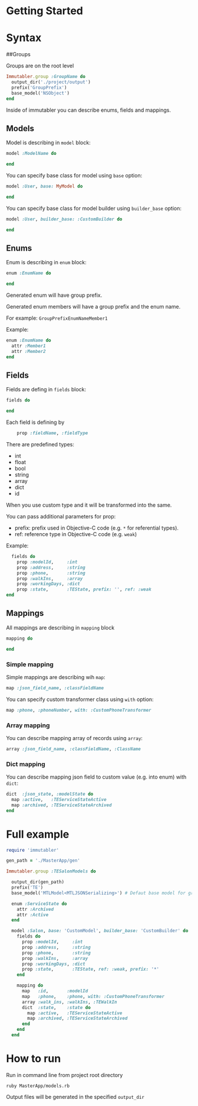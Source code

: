 Getting Started
====================

# Syntax

##Groups

Groups are on the root level

```ruby
Immutabler.group :GroupName do
  output_dir('./project/output')
  prefix('GroupPrefix')
  base_model('NSObject')
end
```

Inside of immutabler you can describe enums, fields and mappings.

## Models

Model is describing in `model` block:

```ruby
model :ModelName do

end
```

You can specify base class for model using `base` option:

```ruby
model :User, base: MyModel do

end
```

You can specify base class for model builder using `builder_base` option:

```ruby
model :User, builder_base: :CustomBuilder do

end
```

## Enums

Enum is describing in `enum` block:

```ruby
enum :EnumName do

end
```

Generated enum will have group prefix.

Generated enum members will have a group prefix and the enum name.

For example: `GroupPrefixEnumNameMember1`

Example:
```ruby
enum :EnumName do
  attr :Member1
  attr :Member2
end
```

## Fields

Fields are defing in `fields` block:

```ruby
fields do

end
```

Each field is defining by

```ruby
    prop :fieldName, :fieldType
```

There are predefined types:
* int
* float
* bool
* string
* array
* dict
* id

When you use custom type and it will be transformed into the same.

You can pass additional parameters for prop:

+ prefix: prefix used in Objective-C code (e.g. `*` for referential types).
+ ref: reference type in Objective-C code (e.g. `weak`)

Example:
```ruby
  fields do
    prop :modelId,     :int
    prop :address,     :string
    prop :phone,       :string
    prop :walkIns,     :array
    prop :workingDays, :dict
    prop :state,       :TEState, prefix: '', ref: :weak
end
```

## Mappings

All mappings are describing in `mapping` block
```ruby
mapping do

end
```

### Simple mapping

Simple mappings are describing wih `map`:

```ruby
map :json_field_name, :classFieldName
```

You can specify custom transformer class using `with` option:

```ruby
map :phone, :phoneNumber, with: :CustomPhoneTransformer
```

### Array mapping

You can describe mapping array of records using `array`:

```ruby
array :json_field_name, :classFieldName, :ClassName
```

### Dict mapping

You can describe mapping json field to custom value (e.g. into enum) with `dict`:

```ruby
dict  :json_state, :modelState do
  map :active,   :TEServiceStateActive
  map :archived, :TEServiceStateArchived
end
```

# Full example
```ruby
require 'immutabler'

gen_path = './MasterApp/gen'

Immutabler.group :TESalonModels do

  output_dir(gen_path)
  prefix('TE')
  base_model('MTLModel<MTLJSONSerializing>') # Defaut base model for group

  enum :ServiceState do
    attr :Archived
    attr :Active
  end

  model :Salon, base: 'CustomModel', builder_base: 'CustomBuilder' do
    fields do
      prop :modelId,     :int
      prop :address,     :string
      prop :phone,       :string
      prop :walkIns,     :array
      prop :workingDays, :dict
      prop :state,       :TEState, ref: :weak, prefix: '*'
    end

    mapping do
      map   :id,       :modelId
      map   :phone,    :phone, with: :CustomPhoneTransformer
      array :walk_ins, :walkIns, :TEWalkIn
      dict  :state,    :state do
        map :active,   :TEServiceStateActive
        map :archived, :TEServiceStateArchived
      end
    end
  end
```

# How to run

Run in command line from project root directory
```shell
ruby MasterApp/models.rb
```

Output files will be generated in the specified `output_dir`
